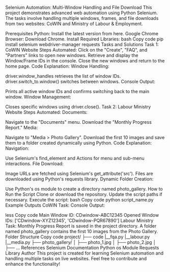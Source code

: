 Selenium Automation: Multi-Window Handling and File Download
This project demonstrates advanced web automation using Python Selenium. The tasks involve handling multiple windows, frames, and file downloads from two websites: CoWIN and Ministry of Labour & Employment.

Prerequisites
Python: Install the latest version from here.
Google Chrome Browser: Download Chrome.
Install Required Libraries:
bash
Copy code
pip install selenium webdriver-manager requests
Tasks and Solutions
Task 1: CoWIN Website
Steps Automated:
Click on the "Create", "FAQ", and "Partners" links to open new windows.
Retrieve and display the Window/Frame IDs in the console.
Close the new windows and return to the home page.
Code Explanation:
Window Handling:

driver.window_handles retrieves the list of window IDs.
driver.switch_to.window() switches between windows.
Console Output:

Prints all active window IDs and confirms switching back to the main window.
Window Management:

Closes specific windows using driver.close().
Task 2: Labour Ministry Website
Steps Automated:
Documents:

Navigate to the "Documents" menu.
Download the "Monthly Progress Report."
Media:

Navigate to "Media > Photo Gallery".
Download the first 10 images and save them to a folder created dynamically using Python.
Code Explanation:
Navigation:

Use Selenium's find_element and Actions for menu and sub-menu interactions.
File Download:

Image URLs are fetched using Selenium's get_attribute('src').
Files are downloaded using Python's requests library.
Dynamic Folder Creation:

Use Python's os module to create a directory named photo_gallery.
How to Run the Script
Clone or download the repository.
Update the script paths if necessary.
Execute the script:
bash
Copy code
python script_name.py
Example Outputs
CoWIN Task:
Console Output:

less
Copy code
Main Window ID: CDwindow-ABC12345
Opened Window IDs: ['CDwindow-XYZ12345', 'CDwindow-PQR67890']
Labour Ministry Task:
Monthly Progress Report is saved in the project directory.
A folder named photo_gallery contains the first 10 images from the Photo Gallery.
Folder Structure
Copy code
project/
├── code
    |__fqa.py
    |__labour.py
    |__media.py
├── photo_gallery/
│   ├── photo_1.jpg
│   ├── photo_2.jpg
│   ├── ...
References
Selenium Documentation
Python os Module
Requests Library
Author
This project is created for learning Selenium automation and handling multiple tasks on live websites. Feel free to contribute and enhance the functionality!